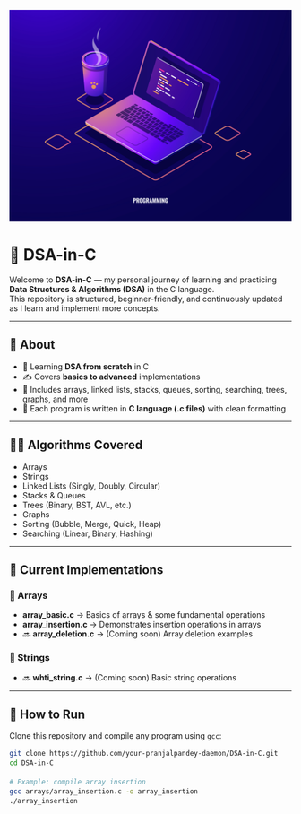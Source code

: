 <p align="center">
  <img src="assets/971.jpg" alt="DSA-in-C Banner"/>
</p>




# 🚀 DSA-in-C

Welcome to **DSA-in-C** — my personal journey of learning and practicing **Data Structures & Algorithms (DSA)** in the C language.  
This repository is structured, beginner-friendly, and continuously updated as I learn and implement more concepts.

---

## 📌 About
- 🚀 Learning **DSA from scratch** in C  
- ✍️ Covers **basics to advanced** implementations  
- 📂 Includes arrays, linked lists, stacks, queues, sorting, searching, trees, graphs, and more  
- 📝 Each program is written in **C language (.c files)** with clean formatting  

---

## 🧑‍💻 Algorithms Covered
- Arrays  
- Strings  
- Linked Lists (Singly, Doubly, Circular)  
- Stacks & Queues  
- Trees (Binary, BST, AVL, etc.)  
- Graphs  
- Sorting (Bubble, Merge, Quick, Heap)  
- Searching (Linear, Binary, Hashing)  

---

## 📂 Current Implementations

### 🔹 Arrays
- **array_basic.c** → Basics of arrays & some fundamental operations  
- **array_insertion.c** → Demonstrates insertion operations in arrays  
- 🔜 **array_deletion.c** → (Coming soon) Array deletion examples  

### 🔹 Strings
- 🔜 **whti_string.c** → (Coming soon) Basic string operations  

---

## 🚀 How to Run
Clone this repository and compile any program using `gcc`:

```bash
git clone https://github.com/your-pranjalpandey-daemon/DSA-in-C.git
cd DSA-in-C

# Example: compile array insertion
gcc arrays/array_insertion.c -o array_insertion
./array_insertion
